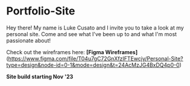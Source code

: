 # Portfolio-Site
Hey there!
My name is Luke Cusato and I invite you to take a look at my personal site. Come and see what I've been up to and what I'm most passionate about! 


Check out the wireframes here: **[Figma Wireframes]**(https://www.figma.com/file/T04u7gC72GnXfzIFTEwcjy/Personal-Site?type=design&node-id=0-1&mode=design&t=24AcMzJG4BxDQ4p0-0)

**Site build starting Nov '23** 
